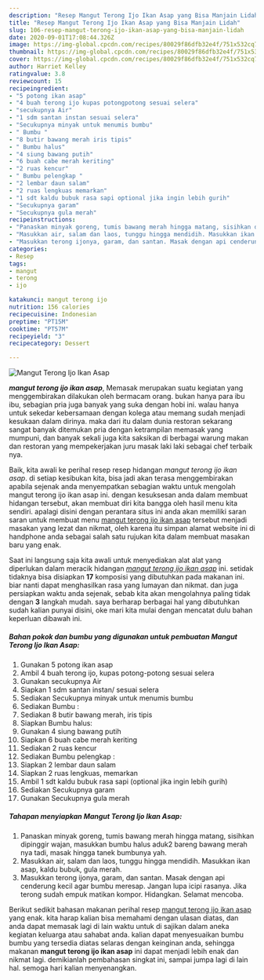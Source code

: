 ```yaml
---
description: "Resep Mangut Terong Ijo Ikan Asap yang Bisa Manjain Lidah"
title: "Resep Mangut Terong Ijo Ikan Asap yang Bisa Manjain Lidah"
slug: 106-resep-mangut-terong-ijo-ikan-asap-yang-bisa-manjain-lidah
date: 2020-09-01T17:08:44.326Z
image: https://img-global.cpcdn.com/recipes/80029f86dfb32e4f/751x532cq70/mangut-terong-ijo-ikan-asap-foto-resep-utama.jpg
thumbnail: https://img-global.cpcdn.com/recipes/80029f86dfb32e4f/751x532cq70/mangut-terong-ijo-ikan-asap-foto-resep-utama.jpg
cover: https://img-global.cpcdn.com/recipes/80029f86dfb32e4f/751x532cq70/mangut-terong-ijo-ikan-asap-foto-resep-utama.jpg
author: Harriet Kelley
ratingvalue: 3.8
reviewcount: 15
recipeingredient:
- "5 potong ikan asap"
- "4 buah terong ijo kupas potongpotong sesuai selera"
- "secukupnya Air"
- "1 sdm santan instan sesuai selera"
- "Secukupnya minyak untuk menumis bumbu"
- " Bumbu "
- "8 butir bawang merah iris tipis"
- " Bumbu halus"
- "4 siung bawang putih"
- "6 buah cabe merah keriting"
- "2 ruas kencur"
- " Bumbu pelengkap "
- "2 lembar daun salam"
- "2 ruas lengkuas memarkan"
- "1 sdt kaldu bubuk rasa sapi optional jika ingin lebih gurih"
- "Secukupnya garam"
- "Secukupnya gula merah"
recipeinstructions:
- "Panaskan minyak goreng, tumis bawang merah hingga matang, sisihkan dipinggir wajan, masukkan bumbu halus aduk2 bareng bawang merah nya tadi, masak hingga tanek bumbunya yah."
- "Masukkan air, salam dan laos, tunggu hingga mendidih. Masukkan ikan asap, kaldu bubuk, gula merah."
- "Masukkan terong ijonya, garam, dan santan. Masak dengan api cenderung kecil agar bumbu meresap. Jangan lupa icipi rasanya. Jika terong sudah empuk matikan kompor. Hidangkan. Selamat mencoba."
categories:
- Resep
tags:
- mangut
- terong
- ijo

katakunci: mangut terong ijo 
nutrition: 156 calories
recipecuisine: Indonesian
preptime: "PT15M"
cooktime: "PT57M"
recipeyield: "3"
recipecategory: Dessert

---
```



![Mangut Terong Ijo Ikan Asap](https://img-global.cpcdn.com/recipes/80029f86dfb32e4f/751x532cq70/mangut-terong-ijo-ikan-asap-foto-resep-utama.jpg)

<b><i>mangut terong ijo ikan asap</i></b>, Memasak merupakan suatu kegiatan yang menggembirakan dilakukan oleh bermacam orang. bukan hanya para ibu ibu, sebagian pria juga banyak yang suka dengan hobi ini. walau hanya untuk sekedar kebersamaan dengan kolega atau memang sudah menjadi kesukaan dalam dirinya. maka dari itu dalam dunia restoran sekarang sangat banyak ditemukan pria dengan ketrampilan memasak yang mumpuni, dan banyak sekali juga kita saksikan di berbagai warung makan dan restoran yang mempekerjakan juru masak laki laki sebagai chef terbaik nya.



Baik, kita awali ke perihal resep resep hidangan <i>mangut terong ijo ikan asap</i>. di setiap kesibukan kita, bisa jadi akan terasa menggembirakan apabila sejenak anda menyempatkan sebagian waktu untuk mengolah mangut terong ijo ikan asap ini. dengan kesuksesan anda dalam membuat hidangan tersebut, akan membuat diri kita bangga oleh hasil menu kita sendiri. apalagi disini dengan perantara situs ini anda akan memiliki saran saran untuk membuat menu <u>mangut terong ijo ikan asap</u> tersebut menjadi masakan yang lezat dan nikmat, oleh karena itu simpan alamat website ini di handphone anda sebagai salah satu rujukan kita dalam membuat masakan baru yang enak.


Saat ini langsung saja kita awali untuk menyediakan alat alat yang diperlukan dalam meracik hidangan <u><i>mangut terong ijo ikan asap</i></u> ini. setidak tidaknya bisa disiapkan <b>17</b> komposisi yang dibutuhkan pada makanan ini. biar nanti dapat menghasilkan rasa yang lumayan dan nikmat. dan juga persiapkan waktu anda sejenak, sebab kita akan mengolahnya paling tidak dengan <b>3</b> langkah mudah. saya berharap berbagai hal yang dibutuhkan sudah kalian punyai disini, oke mari kita mulai dengan mencatat dulu bahan keperluan dibawah ini.

<!--inarticleads1-->

##### Bahan pokok dan bumbu yang digunakan untuk pembuatan Mangut Terong Ijo Ikan Asap:

1. Gunakan 5 potong ikan asap
1. Ambil 4 buah terong ijo, kupas potong-potong sesuai selera
1. Gunakan secukupnya Air
1. Siapkan 1 sdm santan instan/ sesuai selera
1. Sediakan Secukupnya minyak untuk menumis bumbu
1. Sediakan  Bumbu :
1. Sediakan 8 butir bawang merah, iris tipis
1. Siapkan  Bumbu halus:
1. Gunakan 4 siung bawang putih
1. Siapkan 6 buah cabe merah keriting
1. Sediakan 2 ruas kencur
1. Sediakan  Bumbu pelengkap :
1. Siapkan 2 lembar daun salam
1. Siapkan 2 ruas lengkuas, memarkan
1. Ambil 1 sdt kaldu bubuk rasa sapi (optional jika ingin lebih gurih)
1. Sediakan Secukupnya garam
1. Gunakan Secukupnya gula merah




<!--inarticleads2-->

##### Tahapan menyiapkan Mangut Terong Ijo Ikan Asap:

1. Panaskan minyak goreng, tumis bawang merah hingga matang, sisihkan dipinggir wajan, masukkan bumbu halus aduk2 bareng bawang merah nya tadi, masak hingga tanek bumbunya yah.
1. Masukkan air, salam dan laos, tunggu hingga mendidih. Masukkan ikan asap, kaldu bubuk, gula merah.
1. Masukkan terong ijonya, garam, dan santan. Masak dengan api cenderung kecil agar bumbu meresap. Jangan lupa icipi rasanya. Jika terong sudah empuk matikan kompor. Hidangkan. Selamat mencoba.




Berikut sedikit bahasan makanan perihal resep <u>mangut terong ijo ikan asap</u> yang enak. kita harap kalian bisa memahami dengan ulasan diatas, dan anda dapat memasak lagi di lain waktu untuk di sajikan dalam aneka kegiatan keluarga atau sahabat anda. kalian dapat menyesuaikan bumbu bumbu yang tersedia diatas selaras dengan keinginan anda, sehingga makanan <b>mangut terong ijo ikan asap</b> ini dapat menjadi lebih enak dan nikmat lagi. demikianlah pembahasan singkat ini, sampai jumpa lagi di lain hal. semoga hari kalian menyenangkan.
